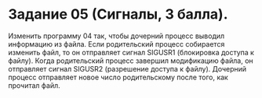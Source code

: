# Задание 05 (Сигналы, 3 балла).
Изменить программу 04 так, чтобы дочерний процесс выводил информацию из файла. Если родительский процесс собирается изменить файл, то он отправляет сигнал SIGUSR1 (блокировка доступа к файлу). Когда родительский процесс завершил модификацию файла, он отправляет сигнал SIGUSR2 (разрешение доступа к файлу). Дочерний процесс отправляет новое число родительскому после того, как прочитал файл.